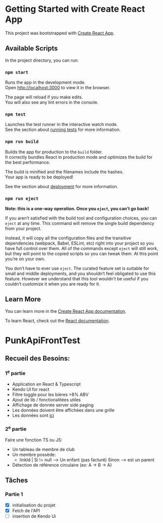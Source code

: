 # Getting Started with Create React App

This project was bootstrapped with [Create React App](https://github.com/facebook/create-react-app).

## Available Scripts

In the project directory, you can run:

### `npm start`

Runs the app in the development mode.\
Open [http://localhost:3000](http://localhost:3000) to view it in the browser.

The page will reload if you make edits.\
You will also see any lint errors in the console.

### `npm test`

Launches the test runner in the interactive watch mode.\
See the section about [running tests](https://facebook.github.io/create-react-app/docs/running-tests) for more information.

### `npm run build`

Builds the app for production to the `build` folder.\
It correctly bundles React in production mode and optimizes the build for the best performance.

The build is minified and the filenames include the hashes.\
Your app is ready to be deployed!

See the section about [deployment](https://facebook.github.io/create-react-app/docs/deployment) for more information.

### `npm run eject`

**Note: this is a one-way operation. Once you `eject`, you can’t go back!**

If you aren’t satisfied with the build tool and configuration choices, you can `eject` at any time. This command will remove the single build dependency from your project.

Instead, it will copy all the configuration files and the transitive dependencies (webpack, Babel, ESLint, etc) right into your project so you have full control over them. All of the commands except `eject` will still work, but they will point to the copied scripts so you can tweak them. At this point you’re on your own.

You don’t have to ever use `eject`. The curated feature set is suitable for small and middle deployments, and you shouldn’t feel obligated to use this feature. However we understand that this tool wouldn’t be useful if you couldn’t customize it when you are ready for it.

## Learn More

You can learn more in the [Create React App documentation](https://facebook.github.io/create-react-app/docs/getting-started).

To learn React, check out the [React documentation](https://reactjs.org/).

# PunkApiFrontTest

## Recueil des Besoins:

### 1<sup>e</sup> partie

- Application en React & Typescript
- Kendo UI for react
- Filtre toggle pour les bières >8% ABV
- Ajout de lib / fonctionalitées utiles
- Affichage de donnée server side paging
- Les données doivent être affichées dans une grille
- Les données sont [ici](https://www.punkapi.com/)

### 2<sup>e</sup> partie

Faire une fonction TS ou JS:

- Un tableau de membre de club
- Un membre possède:
  - linkId | Si != null --> Un enfant (pas facturé) Sinon --> est un parent
- Détection de référence circulaire (ex: A -> B -> A)

## Tâches

### Partie 1

- [x] initialisation du projet
- [x] Fetch de l'API
- [ ] insertion de Kendo Ui
